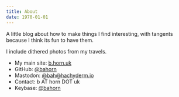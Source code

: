 ```yaml
---
title: About
date: 1970-01-01
---
```


A little blog about how to make things I find interesting, with tangents because
I think its fun to have them.

I include dithered photos from my travels.

* My main site: [b.horn.uk](https://b.horn.uk/)
* GitHub: [@bahorn](https://github.com/bahorn)
* Mastodon: [@bah@hachyderm.io](https://hachyderm.io/@bah)
* Contact: b AT horn DOT uk
* Keybase: [@bahorn](https://keybase.io/bahorn)
